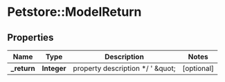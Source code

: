 # Petstore::ModelReturn

## Properties
Name | Type | Description | Notes
------------ | ------------- | ------------- | -------------
**_return** | **Integer** | property description  */ &#39; \&quot;  | [optional] 


